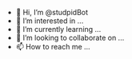 - 👋 Hi, I’m @studpidBot
- 👀 I’m interested in ...
- 🌱 I’m currently learning ...
- 💞️ I’m looking to collaborate on ...
- 📫 How to reach me ...

<!---
studpidBot/studpidBot is a ✨ special ✨ repository because its `README.md` (this file) appears on your GitHub profile.
You can click the Preview link to take a look at your changes.
--->
